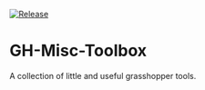 [![Release](https://github.com/psarras/GH-Misc-Toolbox/actions/workflows/main.yml/badge.svg)](https://github.com/psarras/GH-Misc-Toolbox/actions/workflows/main.yml)

# GH-Misc-Toolbox
A collection of little and useful grasshopper tools.

